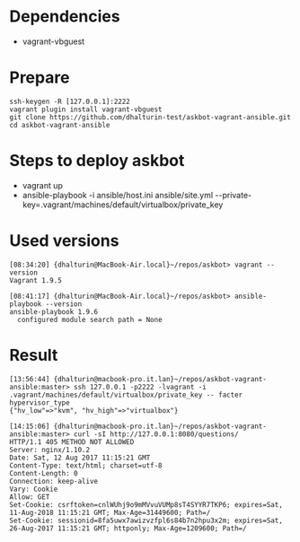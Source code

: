 # Dependencies
- vagrant-vbguest

# Prepare
```
ssh-keygen -R [127.0.0.1]:2222
vagrant plugin install vagrant-vbguest
git clone https://github.com/dhalturin-test/askbot-vagrant-ansible.git
cd askbot-vagrant-ansible
```

# Steps to deploy askbot
- vagrant up
- ansible-playbook -i ansible/host.ini ansible/site.yml --private-key=.vagrant/machines/default/virtualbox/private_key

# Used versions
```
[08:34:20] {dhalturin@MacBook-Air.local}~/repos/askbot> vagrant --version
Vagrant 1.9.5

[08:41:17] {dhalturin@MacBook-Air.local}~/repos/askbot> ansible-playbook --version
ansible-playbook 1.9.6
  configured module search path = None
```

# Result
```
[13:56:44] {dhalturin@macbook-pro.it.lan}~/repos/askbot-vagrant-ansible:master> ssh 127.0.0.1 -p2222 -lvagrant -i .vagrant/machines/default/virtualbox/private_key -- facter hypervisor_type
{"hv_low"=>"kvm", "hv_high"=>"virtualbox"}

[14:15:06] {dhalturin@macbook-pro.it.lan}~/repos/askbot-vagrant-ansible:master> curl -sI http://127.0.0.1:8080/questions/
HTTP/1.1 405 METHOD NOT ALLOWED
Server: nginx/1.10.2
Date: Sat, 12 Aug 2017 11:15:21 GMT
Content-Type: text/html; charset=utf-8
Content-Length: 0
Connection: keep-alive
Vary: Cookie
Allow: GET
Set-Cookie: csrftoken=cnlWUhj9o9mMVvuVUMp8sT4SYYR7TKP6; expires=Sat, 11-Aug-2018 11:15:21 GMT; Max-Age=31449600; Path=/
Set-Cookie: sessionid=8fa5uwx7awizvzfpl6s84b7n2hpu3x2m; expires=Sat, 26-Aug-2017 11:15:21 GMT; httponly; Max-Age=1209600; Path=/
```
